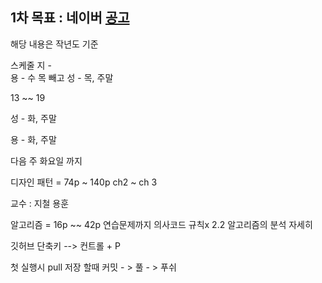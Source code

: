 
## 1차 목표 : 네이버  [공고](https://recruit.navercorp.com/micro/techopen/2022)

해당 내용은 작년도 기준 


스케줄 
지 -   
용 -  수 목 빼고 
성 -  목, 주말


13 ~~ 19 

성 - 화, 주말

용 - 화,   주말


다음 주 화요일 까지

디자인 패턴 = 74p ~ 140p  ch2 ~ ch 3

교수 : 지철 용훈

알고리즘 = 16p ~~ 42p 연습문제까지
	의사코드 규칙x
	2.2 알고리즘의 분석 자세히




깃허브 단축키 --> 컨트롤 + P

첫 실행시 pull 
저장 할때 커밋 - > 풀 - > 푸쉬
